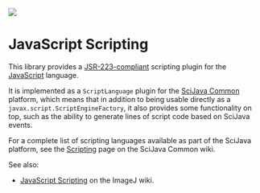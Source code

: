 [![](http://jenkins.imagej.net/job/scripting-JavaScript/lastBuild/badge/icon)](http://jenkins.imagej.net/job/scripting-JavaScript/)

# JavaScript Scripting

This library provides a
[JSR-223-compliant](https://en.wikipedia.org/wiki/Scripting_for_the_Java_Platform)
scripting plugin for the [JavaScript](https://en.wikipedia.org/wiki/JavaScript)
language.

It is implemented as a `ScriptLanguage` plugin for the [SciJava
Common](https://github.com/scijava/scijava-common) platform, which means that
in addition to being usable directly as a `javax.script.ScriptEngineFactory`,
it also provides some functionality on top, such as the ability to generate
lines of script code based on SciJava events.

For a complete list of scripting languages available as part of the SciJava
platform, see the
[Scripting](https://github.com/scijava/scijava-common/wiki/Scripting) page on
the SciJava Common wiki.

See also:
* [JavaScript Scripting](http://wiki.imagej.net/Javascript_Scripting)
  on the ImageJ wiki.
